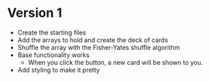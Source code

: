 # Version 1

- Create the starting files
- Add the arrays to hold and create the deck of cards
- Shuffle the array with the Fisher-Yates shuffle algorithm
- Base functionality works
  - When you click the button, a new card will be shown to you.
- Add styling to make it pretty
